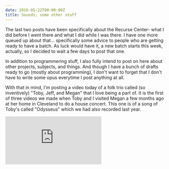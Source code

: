 ```yaml
---
date: 2016-05-22T00:00:00Z
title: Sounds; some other stuff
---
```


The last two posts have been specifically about the Recurse Center- what I did
before I went there and what I did while I was there. I have one more queued up
about that... specifically some advice to people who are getting ready to have
a batch. As luck would have it, a new batch starts this week, actually, so I
decided to wait a few days to post that one.

In addition to programmering stuff, I also fully intend to post on here about
other projects, subjects, and things. And though I have a bunch of drafts ready
to go (mostly about programming), I don't want to forget that I don't have to
write some opus everytime I post anything at all.

With that in mind, I'm posting a video today of a folk trio called (so
inventively) "Toby, Jeff, and Megan" that I love being a part of. It is the
first of three videos we made when Toby and I visited Megan a few months ago at
her home in Cleveland to do a house concert. This one is of a song of Toby's
called "Odysseus" which we had also recorded last year.

<iframe src="https://www.youtube.com/embed/CWM_UERLH9Q" frameborder="0"></iframe>

